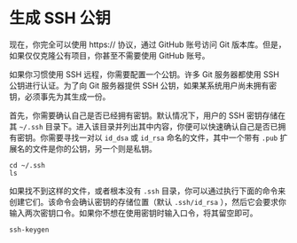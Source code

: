 # 生成 SSH 公钥

现在，你完全可以使用 https:// 协议，通过 GitHub 账号访问 Git 版本库。但是，如果仅仅克隆公有项目，你甚至不需要使用 GitHub 账号。

如果你习惯使用 SSH 远程，你需要配置一个公钥。许多 Git 服务器都使用 SSH 公钥进行认证。为了向 Git 服务器提供 SSH 公钥，如果某系统用户尚未拥有密钥，必须事先为其生成一份。

首先，你需要确认自己是否已经拥有密钥。默认情况下，用户的 SSH 密钥存储在其 `~/.ssh` 目录下。进入该目录并列出其中内容，你便可以快速确认自己是否已拥有密钥。你需要寻找一对以 `id_dsa` 或 `id_rsa` 命名的文件，其中一个带有 `.pub` 扩展名的文件是你的公钥，另一个则是私钥。

```shell
cd ~/.ssh
ls
```

如果找不到这样的文件，或者根本没有 `.ssh` 目录，你可以通过执行下面的命令来创建它们。该命令会确认密钥的存储位置（默认 `.ssh/id_rsa` ），然后它会要求你输入两次密钥口令。如果你不想在使用密钥时输入口令，将其留空即可。

```shell
ssh-keygen
```

